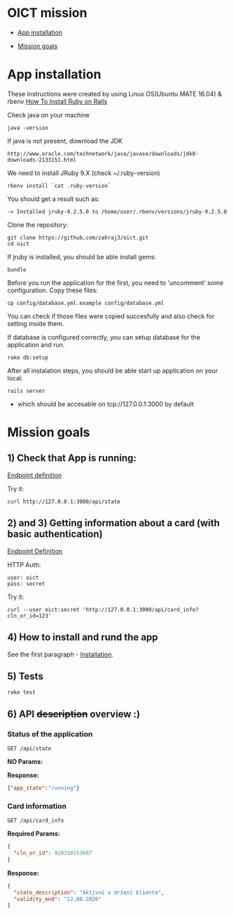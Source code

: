 # OICT mission

- [App installation](#App-installation)

- [Mission goals](#Mission-goals)

# App installation

These instructions were created by using Linux OS(Ubuntu MATE 16.04) & rbenv [How To Install Ruby on Rails](https://www.digitalocean.com/community/tutorials/how-to-install-ruby-on-rails-with-rbenv-on-ubuntu-14-04)

Check java on your machine

    java -version

If java is not present, download the JDK

    http://www.oracle.com/technetwork/java/javase/downloads/jdk8-downloads-2133151.html


We need to install JRuby 9.X (check ~/.ruby-version)

    rbenv install `cat .ruby-version`

You should get a result such as:

    -> Installed jruby-9.2.5.0 to /home/user/.rbenv/versions/jruby-9.2.5.0

Clone the repository:

    git clone https://github.com/zahraj3/oict.git
    cd oict

If jruby is installed, you should be able install gems:

    bundle

Before you run the application for the first, you need to 'uncomment' some configuration. Copy these files:

    cp config/database.yml.example config/database.yml

You can check if those files were copied succesfully and also check for setting inside them.

If database is configured correctly, you can setup database for the application and run.

    rake db:setup

After all instalation steps, you should be able start up application on your local:

    rails server

- which should be accesable on tcp://127.0.0.1:3000 by default

# Mission goals

## 1) Check that App is running:

[Endpoint definition](#Status-of-the-application)

Try it:

    curl http://127.0.0.1:3000/api/state

## 2) and 3) Getting information about a card (with basic authentication)

[Endpoint Definition](#Card-information)

HTTP Auth:

```
user: oict
pass: secret
```

Try it:

    curl --user oict:secret 'http://127.0.0.1:3000/api/card_info?cln_or_id=123'

## 4) How to install and rund the app

See the first paragraph - [Installation](#app-installation).

## 5) Tests

    rake test

## 6) API ~~description~~ overview :)

### Status of the application

`GET /api/state`

**NO Params:**

**Response:**
```json
{"app_state":"running"}
```

### Card information

`GET /api/card_info`

**Required Params:**
```json
{
  "cln_or_id": 920310153687
}
```

**Response:**
```json
{
  "state_description": "Aktivní v držení klienta",
  "validity_end": "12.08.2020"
}
```
